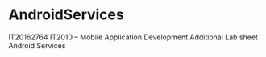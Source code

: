 # AndroidServices
IT20162764
IT2010 – Mobile Application Development
Additional Lab sheet
Android Services
